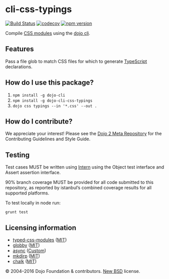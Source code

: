 # cli-css-typings

[![Build Status](https://travis-ci.org/dojo/cli-build.svg?branch=master)](https://travis-ci.org/dojo/cli-build)
[![codecov](https://codecov.io/gh/dojo/cli-build/branch/master/graph/badge.svg)](https://codecov.io/gh/dojo/cli-build)
[![npm version](https://badge.fury.io/js/dojo-cli-build.svg)](http://badge.fury.io/js/dojo-cli-build)

Compile [CSS modules](https://github.com/css-modules/css-modules) using the [dojo cli](http://github.com/dojo/cli).

## Features

Pass a file glob to match CSS files for which to generate [TypeScript](https://www.typescriptlang.org/) declarations.

## How do I use this package?

1. `npm install -g dojo-cli`
2. `npm install -g dojo-cli-css-typings`
3. `dojo css typings --in '*.css' --out .`

## How do I contribute?

We appreciate your interest!  Please see the [Dojo 2 Meta Repository](https://github.com/dojo/meta#readme) for the
Contributing Guidelines and Style Guide.

## Testing

Test cases MUST be written using [Intern](https://theintern.github.io) using the Object test interface and Assert assertion interface.

90% branch coverage MUST be provided for all code submitted to this repository, as reported by istanbul’s combined coverage results for all supported platforms.

To test locally in node run:

`grunt test`

## Licensing information

* [typed-css-modules](https://github.com/Quramy/typed-css-modules/blob/master/LICENSE) ([MIT](https://github.com/Quramy/typed-css-modules/blob/master/LICENSE.txt))
* [globby](https://github.com/sindresorhus/globby) ([MIT](https://github.com/sindresorhus/globby/blob/master/license))
* [async](https://github.com/caolan/async/) ([Custom](https://github.com/caolan/async/blob/master/LICENSE))
* [mkdirp](https://github.com/substack/node-mkdirp) ([MIT](https://github.com/substack/node-mkdirp/blob/master/LICENSE))
* [chalk](https://github.com/chalk/chalk) ([MIT](https://github.com/chalk/chalk/blob/master/license))

© 2004–2016 Dojo Foundation & contributors. [New BSD](http://opensource.org/licenses/BSD-3-Clause) license.
